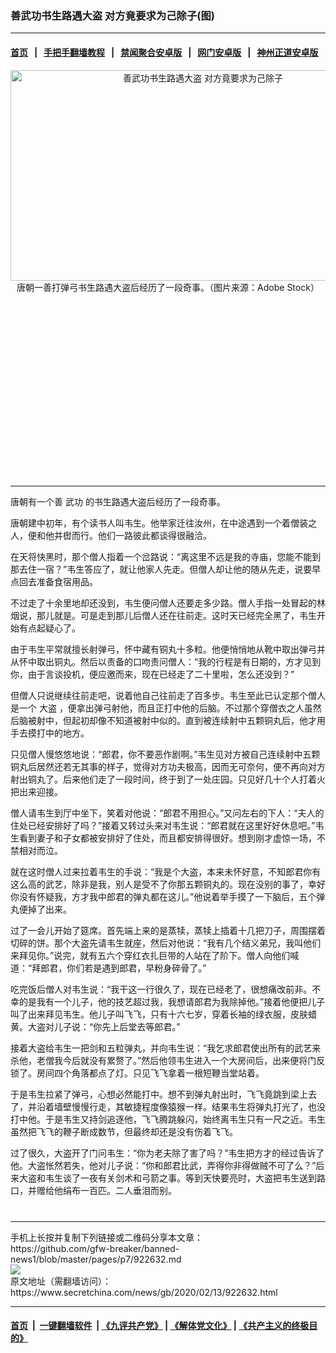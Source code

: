 ### 善武功书生路遇大盗 对方竟要求为己除子(图)
------------------------

#### [首页](https://github.com/gfw-breaker/banned-news1/blob/master/README.md) &nbsp;&nbsp;|&nbsp;&nbsp; [手把手翻墙教程](https://github.com/gfw-breaker/guides/wiki) &nbsp;&nbsp;|&nbsp;&nbsp; [禁闻聚合安卓版](https://github.com/gfw-breaker/bn-android) &nbsp;&nbsp;|&nbsp;&nbsp; [网门安卓版](https://github.com/oGate2/oGate) &nbsp;&nbsp;|&nbsp;&nbsp; [神州正道安卓版](https://github.com/SzzdOgate/update) 



<div class="article_right" style="fone-color:#000">
 <p style="text-align:center">
  <img alt="善武功书生路遇大盗  对方竟要求为己除子" src="https://img3.secretchina.com/pic/2020/2-10/p2624431a461351190-ss.jpg" style="height:337px; width:600px"/>
  <br>
   唐朝一善打弹弓书生路遇大盗后经历了一段奇事。（图片来源：Adobe Stock）
   <span id="hideid" name="hideid" style="color:red;display:none;">
    <span href="https://www.secretchina.com">
    </span>
   </span>
  </br>
 </p>
 <div id="txt-mid1-t21-2017">
  <ins class="adsbygoogle" data-ad-client="ca-pub-1276641434651360" data-ad-slot="2451032099" style="display:inline-block;width:336px;height:280px">
  </ins>
  

---


  </div>
 </div>
 <p>
  唐朝有一个善
  <span href="https://www.secretchina.com/news/gb/tag/武功" target="_blank">
   武功
  </span>
  的书生路遇大盗后经历了一段奇事。
  <span id="hideid" name="hideid" style="color:red;display:none;">
   <span href="https://www.secretchina.com">
   </span>
  </span>
 </p>
 <p>
  唐朝建中初年，有个读书人叫韦生。他举家迁往汝州，在中途遇到一个着僧装之人，便和他并辔而行。他们一路彼此都谈得很融洽。
 </p>
 <p>
  在天将快黑时，那个僧人指着一个岔路说：“离这里不远是我的寺庙，您能不能到那去住一宿？”韦生答应了，就让他家人先走。但僧人却让他的随从先走，说要早点回去准备食宿用品。
 </p>
 <p>
  不过走了十余里地却还没到，韦生便问僧人还要走多少路。僧人手指一处冒起的林烟说，那儿就是。可是走到那儿后僧人还在往前走。这时天已经完全黑了，韦生开始有点起疑心了。
 </p>
 <p>
  由于韦生平常就擅长射弹弓，怀中藏有铜丸十多粒。他便悄悄地从靴中取出弹弓并从怀中取出铜丸。然后以责备的口吻责问僧人：“我的行程是有日期的，方才见到你，由于言谈投机，便应邀而来，现在已经走了二十里啦，怎么还没到？”
 </p>
 <p>
  但僧人只说继续往前走吧，说着他自己往前走了百多步。韦生至此已认定那个僧人是一个
  <span href="https://www.secretchina.com/news/gb/tag/大盗" target="_blank">
   大盗
  </span>
  ，便拿出弹弓射他，而且正打中他的后脑。不过那个穿僧衣之人虽然后脑被射中，但起初却像不知道被射中似的。直到被连续射中五颗铜丸后，他才用手去摸打中的地方。
 </p>
 <p>
  只见僧人慢悠悠地说：“郎君，你不要恶作剧啊。”韦生见对方被自己连续射中五颗铜丸后居然还若无其事的样子，觉得对方功夫极高，因而无可奈何，便不再向对方射出铜丸了。后来他们走了一段时间，终于到了一处庄园。只见好几十个人打着火把出来迎接。
 </p>
 <p>
  僧人请韦生到厅中坐下，笑着对他说：“郎君不用担心。”又问左右的下人：“夫人的住处已经安排好了吗？”接着又转过头来对韦生说：“郎君就在这里好好休息吧。”韦生看到妻子和子女都被安排好了住处，而且都安排得很好。想到刚才虚惊一场，不禁相对而泣。
 </p>
 <p>
  就在这时僧人过来拉着韦生的手说：“我是个大盗，本来未怀好意，不知郎君你有这么高的武艺，除非是我，别人是受不了你那五颗铜丸的。现在没别的事了，幸好你没有怀疑我，方才我中郎君的弹丸都在这儿。”他说着举手摸了一下脑后，五个弹丸便掉了出来。
 </p>
 <p>
  过了一会儿开始了筵席。首先端上来的是蒸犊，蒸犊上插着十几把刀子，周围摆着切碎的饼。那个大盗先请韦生就座，然后对他说：“我有几个结义弟兄，我叫他们来拜见你。”说完，就有五六个穿红衣扎巨带的人站在了阶下。僧人向他们喊道：“拜郎君，你们若是遇到郎君，早粉身碎骨了。”
 </p>
 <p>
  吃完饭后僧人对韦生说：“我干这一行很久了，现在已经老了，很想痛改前非。不幸的是我有一个儿子，他的技艺超过我，我想请郎君为我除掉他。”接着他便把儿子叫了出来拜见韦生。他儿子叫飞飞，只有十六七岁，穿着长袖的绿衣服，皮肤蜡黄。大盗对儿子说：“你先上后堂去等郎君。”
 </p>
 <p>
  接着大盗给韦生一把剑和五粒弹丸，并向韦生说：“我乞求郎君使出所有的武艺来杀他，老僧我今后就没有累赘了。”然后他领韦生进入一个大房间后，出来便将门反锁了。房间四个角落都点了灯。只见飞飞拿着一根短鞭当堂站着。
 </p>
 <p>
  于是韦生拉紧了弹弓，心想必然能打中。想不到弹丸射出时，飞飞竟跳到梁上去了，并沿着墙壁慢慢行走，其敏捷程度像猿猴一样。结果韦生将弹丸打光了，也没打中他。于是韦生又持剑追逐他，飞飞腾跳躲闪，始终离韦生只有一尺之近。韦生虽然把飞飞的鞭子断成数节，但最终却还是没有伤着飞飞。
 </p>
 <p>
  过了很久，大盗开了门问韦生：“你为老夫除了害了吗？”韦生把方才的经过告诉了他。大盗怅然若失，他对儿子说：“你和郎君比武，弄得你非得做贼不可了么？”后来大盗和韦生谈了一夜有关剑术和弓箭之事。等到天快要亮时，大盗把韦生送到路口，并赠给他绢布一百匹。二人垂泪而别。
  <center>
   <div>
    <div id="txt-mid2-t22-2017" style="display: block;  max-height: 351px;  overflow: hidden;">
     <div id="SC-21xxx">
     </div>
     <ins class="adsbygoogle" data-ad-client="ca-pub-1276641434651360" data-ad-format="auto" data-ad-slot="4301710469" data-full-width-responsive="true" style="display:block">
     </ins>
    </div>
   </div>
  </center>
  <div style="padding-top:12px;">
  </div>
 </p>
</div>

<hr/>
手机上长按并复制下列链接或二维码分享本文章：<br/>
https://github.com/gfw-breaker/banned-news1/blob/master/pages/p7/922632.md <br/>
<a href='https://github.com/gfw-breaker/banned-news1/blob/master/pages/p7/922632.md'><img src='https://github.com/gfw-breaker/banned-news1/blob/master/pages/p7/922632.md.png'/></a> <br/>
原文地址（需翻墙访问）：https://www.secretchina.com/news/gb/2020/02/13/922632.html


------------------------
#### [首页](https://github.com/gfw-breaker/banned-news1/blob/master/README.md) &nbsp;|&nbsp; [一键翻墙软件](https://github.com/gfw-breaker/nogfw/blob/master/README.md) &nbsp;| [《九评共产党》](https://github.com/gfw-breaker/9ping.md/blob/master/README.md#九评之一评共产党是什么) | [《解体党文化》](https://github.com/gfw-breaker/jtdwh.md/blob/master/README.md) | [《共产主义的终极目的》](https://github.com/gfw-breaker/gczydzjmd.md/blob/master/README.md)


<img src='http://gfw-breaker.win/banned-news/pages/p7/922632.md' width='0px' height='0px'/>